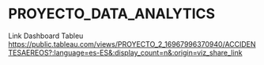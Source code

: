 # PROYECTO_DATA_ANALYTICS

Link Dashboard Tableu  https://public.tableau.com/views/PROYECTO_2_16967996370940/ACCIDENTESAEREOS?:language=es-ES&:display_count=n&:origin=viz_share_link
